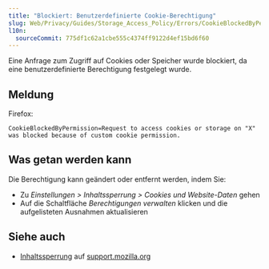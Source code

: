 ```yaml
---
title: "Blockiert: Benutzerdefinierte Cookie-Berechtigung"
slug: Web/Privacy/Guides/Storage_Access_Policy/Errors/CookieBlockedByPermission
l10n:
  sourceCommit: 775df1c62a1cbe555c4374ff9122d4ef15bd6f60
---
```


Eine Anfrage zum Zugriff auf Cookies oder Speicher wurde blockiert, da eine benutzerdefinierte Berechtigung festgelegt wurde.

## Meldung

Firefox:

```plain
CookieBlockedByPermission=Request to access cookies or storage on "X" was blocked because of custom cookie permission.
```

## Was getan werden kann

Die Berechtigung kann geändert oder entfernt werden, indem Sie:

- Zu _Einstellungen > Inhaltssperrung > Cookies und Website-Daten_ gehen
- Auf die Schaltfläche _Berechtigungen verwalten_ klicken und die aufgelisteten Ausnahmen aktualisieren

## Siehe auch

- [Inhaltssperrung](https://support.mozilla.org/en-US/kb/content-blocking) auf [support.mozilla.org](https://support.mozilla.org/)
